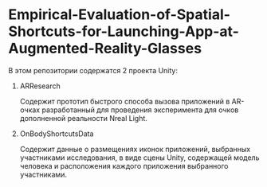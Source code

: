 # Empirical-Evaluation-of-Spatial-Shortcuts-for-Launching-App-at-Augmented-Reality-Glasses
 
В этом репозитории содержатся 2 проекта Unity:
	
1. ARResearch

	Содержит прототип быстрого способа вызова приложений в AR-очках разработанный для проведения эксперимента для очков дополненной реальности Nreal Light.


2. OnBodyShortcutsData

	Содержит данные о размещениях иконок приложений, выбранных участниками исследования, в виде сцены Unity, содержащей модель человека и расположения каждого приложения выбранного участниками. 